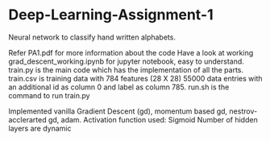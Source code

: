 # Deep-Learning-Assignment-1
Neural network to classify hand written alphabets.

Refer PA1.pdf for more information about the code
Have a look at working grad_descent_working.ipynb for jupyter notebook, easy to understand.
train.py is the main code which has the implementation of all the parts.
train.csv is training data with 784 features (28 X 28) 55000 data entries with an additional id as column 0 and label as column 785.
run.sh is the command to run train.py

Implemented vanilla Gradient Descent (gd), momentum based gd, nestrov-acclerarted gd, adam.
Activation function used: Sigmoid
Number of hidden layers are dynamic

